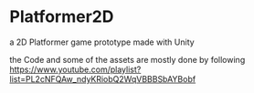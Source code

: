 # Platformer2D
a 2D Platformer game prototype made with Unity

the Code and some of the assets are mostly done by following https://www.youtube.com/playlist?list=PL2cNFQAw_ndyKRiobQ2WqVBBBSbAYBobf
